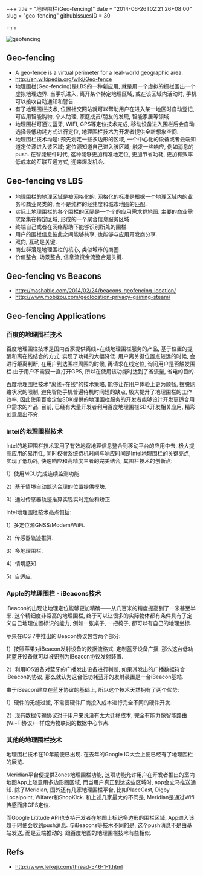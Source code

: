 +++
title = "地理围栏(Geo-fencing)"
date = "2014-06-26T02:21:26+08:00"
slug = "geo-fencing"
githubIssuesID = 30

+++

![geofencing](http://akagi201.qiniudn.com/geofencing.png)

## Geo-fencing

* A geo-fence is a virtual perimeter for a real-world geographic area.
* <http://en.wikipedia.org/wiki/Geo-fence>
* 地理围栏(Geo-fencing)是LBS的一种新应用, 就是用一个虚拟的栅栏围出一个虚拟地理边界. 当手机进入, 离开某个特定地理区域, 或在该区域内活动时, 手机可以接收自动通知和警告.
* 有了地理围栏技术, 位置社交网站就可以帮助用户在进入某一地区时自动登记, 可应用智能购物, 个人助理, 家庭成员/朋友的发现, 智能家居等领域.
* 地理围栏可通过蓝牙, WIFI, GPS等定位技术完成, 移动设备进入围栏后会自动选择最低功耗方式进行定位, 地理围栏技术为开发者提供全新想象空间.
* 地理围栏技术均是: 预先划定一些多边形的区域, 一个中心化的设备或者云端知道定位源进入该区域; 定位源知道自己进入该区域; 触发一些响应, 例如消息的push. 在智能硬件时代, 这种能够更加精准地定位, 更加节省功耗, 更加有效率低成本的互联互通方式, 迎来爆发机会.

## Geo-fencing vs LBS

* 地理围栏的地理区域是被网格化的. 网格化的标准是根据一个地理区域内的业务和商业聚类的, 而不是纯粹的经纬度和城市地图的匹配.
* 实际上地理围栏的各个围栏的区隔是一个个的应用需求群地图. 主要的商业需求聚集在特定区域, 形成的一个聚合信息服务区域.
* 终端自己或者在网络帮助下能够识别所处的围栏.
* 用户的围栏信息彼此之间能够共享, 也能够与应用开发商分享.
* 双向, 互动是关键.
* 商业群落是地理围栏的核心, 类似城市的商圈.
* 价值整合, 场景整合, 信息流资金流整合是关键.

## Geo-fencing vs Beacons

* <http://mashable.com/2014/02/24/beacons-geofencing-location/>
* <http://www.mobizou.com/geolocation-privacy-gaining-steam/>

## Geo-fencing Applications

### 百度的地理围栏技术

百度地理围栏技术是国内首家提供离线+在线地理围栏服务的产品, 基于位置的提醒和离在线结合的方式, 实现了功耗的大幅降低. 用户离关键位置点较远的时候, 会进行距离判断, 在用户到达围栏周围的时候, 再请求在线定位, 询问用户是否触发围栏.由于用户不需要一直打开GPS, 所以在使用该功能时达到了省流量, 省电的目的.

百度地理围栏技术"离线+在线"的技术策略, 能够让在用户体验上更为顺畅, 摆脱网络状况的限制, 避免智能手机普遍待机时间短的缺点, 极大提升了地理围栏的工作效率, 因此使用百度定位SDK提供的地理围栏服务的开发者能够设计开发更适合用户需求的产品. 目前, 已经有大量开发者利用百度地理围栏SDK开发相关应用, 精彩创意层出不穷.

### Intel的地理围栏技术

Intel的地理围栏技术采用了有效地将地理信息整合到移动平台的应用中去, 极大提高应用的易用性, 同时权衡系统待机时间与响应时间是Intel地理围栏的关键亮点, 实现了低功耗, 快速响应和高精度三者的完美结合, 其围栏技术的创新点:

1）使用MCU完成连续监测功能.

2）基于情境自动甑选合理的位置提供模块.

3）通过传感器轨迹推算实现实时定位和矫正.

Intel地理围栏技术亮点包括:

1）多定位源GNSS/Modem/WiFi.

2）传感器轨迹推算.

3）多地理围栏.

4）情境感知.

5）自适应.

### Apple的地理围栏 - iBeacons技术

iBeacon的出现让地理定位能够更加精确——从几百米的精度提高到了一米甚至半米. 这个精细度非常高的地理围栏, 终于可以让很多的实际物体都有条件具有了定义自己地理位置标识的能力, 例如一张桌子, 一把椅子, 都可以有自己的地理坐标.

苹果在iOS 7中推出的iBeacon协议包含两个部分:

1）按照苹果对iBeacon发射设备的数据流格式, 定制蓝牙设备广播, 那么这台低功耗蓝牙设备就可以被识别为iBeacon协议发射装置.

2）利用iOS设备对蓝牙的广播发出设备进行判断, 如果其发出的广播数据符合iBeacon的协议, 那么就认为这台低功耗蓝牙的发射装置是一台iBeacon基站.

由于iBeacon建立在蓝牙协议的基础上, 所以这个技术天然拥有了两个优势:

1）硬件的无缝过渡, 不需要硬件厂商投入成本进行完全不同的硬件开发.

2）现有数据传输协议对于用户来说没有太大迁移成本, 完全有能力像智能路由(Wi-Fi协议)一样成为物联网的数据中心节点.
      
### 其他的地理围栏技术

地理围栏技术在10年前便已出现. 在去年的Google IO大会上便已经有了地理围栏的展览.

Meridian平台便提供Zones地理围栏功能, 这项功能允许用户在开发者推出的室内地图App上随意用多边形圈区域, 而当用户真正到达这些区域时, app会立马推送通知. 除了Meridian, 国外还有几家地理围栏平台, 比如PlaceCast, Digby Localpoint, Wifarer和ShopKick. 和上述几家最大的不同是, Meridian是通过Wifi传感而非GPS定位.

而Google Lititude API也支持开发者在地图上标记多边形的围栏区域, App进入该趋于时便会收到push消息. 与iBeacons等技术不同的是, 这个push消息不是由基站发送, 而是云端推动的. 跟百度地图的地理围栏技术有些相似.

## Refs
* <http://www.leikeji.com/thread-546-1-1.html>